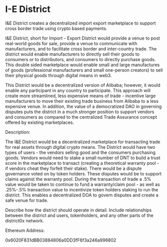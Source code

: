 # I-E District

I&E District creates a decentralized import export marketplace to support cross border trade using crypto based payments.

I&E District, short for Import - Export District would provide a venue to post real-world goods for sale, provide a venue to communicate with manufacturers, and to facilitate cross border and inter-country trade. The district would enable manufacturers to directly sell their goods to consumers or to distributors, and consumers to directly purchase goods. This double sided marketplace would enable small and large manufactures of goods (professional manufacturers and small one-person creators) to sell their physical goods through digital means in web3.

This District would be a decentralized version of Alibaba; however, it would enable any participant in any country to participate. This approach will create more streamlined, less expensive means of trade - incentive large manufacturers to move their existing trade business from Alibaba to a less expensive venue. In addition, the value of a democratized DAO in governing disputes puts the district in a much stronger position to support vendors and consumers as compared to the centralized Trade Assurance concept offered by existing marketplaces.

Description:

The I&E District would be a decentralized marketplace for transacting trade for real assets through digital crypto means. The District would have two types of users - the vendors selling good and the consumers purchasing goods. Vendors would need to stake a small number of DNT to build a trust score in the marketplace to transact (creating a theoretical warranty pool - if vendors cheat they forfeit their stake). There would be a dispute governance voted on by token holders. These disputes would be to support claims against the warranty pool. During the transaction of trade a .5% value would be taken to continue to fund a warranty/claim pool - as well as .25%-.5% transaction value to incentivize token holders staking to run the district. This enables a decentralized DOA to govern disputes and create a safe venue for trade.

Describe how the district should operate in detail. Include relationships between the district and users, tokenholders, and any other parts of the district0x network.

Ethereum Address:

0x6020F831dBB03884806a0DD3fF6f3a246a996802
